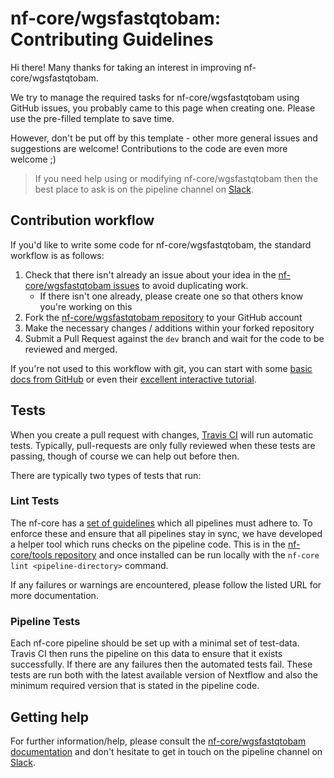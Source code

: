 # nf-core/wgsfastqtobam: Contributing Guidelines

Hi there! Many thanks for taking an interest in improving nf-core/wgsfastqtobam.

We try to manage the required tasks for nf-core/wgsfastqtobam using GitHub issues, you probably came to this page when creating one. Please use the pre-filled template to save time.

However, don't be put off by this template - other more general issues and suggestions are welcome! Contributions to the code are even more welcome ;)

> If you need help using or modifying nf-core/wgsfastqtobam then the best place to ask is on the pipeline channel on [Slack](https://nf-core-invite.herokuapp.com/).



## Contribution workflow
If you'd like to write some code for nf-core/wgsfastqtobam, the standard workflow
is as follows:

1. Check that there isn't already an issue about your idea in the
   [nf-core/wgsfastqtobam issues](https://github.com/nf-core/wgsfastqtobam/issues) to avoid
   duplicating work.
    * If there isn't one already, please create one so that others know you're working on this
2. Fork the [nf-core/wgsfastqtobam repository](https://github.com/nf-core/wgsfastqtobam) to your GitHub account
3. Make the necessary changes / additions within your forked repository
4. Submit a Pull Request against the `dev` branch and wait for the code to be reviewed and merged.

If you're not used to this workflow with git, you can start with some [basic docs from GitHub](https://help.github.com/articles/fork-a-repo/) or even their [excellent interactive tutorial](https://try.github.io/).


## Tests
When you create a pull request with changes, [Travis CI](https://travis-ci.org/) will run automatic tests.
Typically, pull-requests are only fully reviewed when these tests are passing, though of course we can help out before then.

There are typically two types of tests that run:

### Lint Tests
The nf-core has a [set of guidelines](http://nf-co.re/guidelines) which all pipelines must adhere to.
To enforce these and ensure that all pipelines stay in sync, we have developed a helper tool which runs checks on the pipeline code. This is in the [nf-core/tools repository](https://github.com/nf-core/tools) and once installed can be run locally with the `nf-core lint <pipeline-directory>` command.

If any failures or warnings are encountered, please follow the listed URL for more documentation.

### Pipeline Tests
Each nf-core pipeline should be set up with a minimal set of test-data.
Travis CI then runs the pipeline on this data to ensure that it exists successfully.
If there are any failures then the automated tests fail.
These tests are run both with the latest available version of Nextflow and also the minimum required version that is stated in the pipeline code.

## Getting help
For further information/help, please consult the [nf-core/wgsfastqtobam documentation](https://github.com/nf-core/wgsfastqtobam#documentation) and don't hesitate to get in touch on the pipeline channel on [Slack](https://nf-core-invite.herokuapp.com/).
